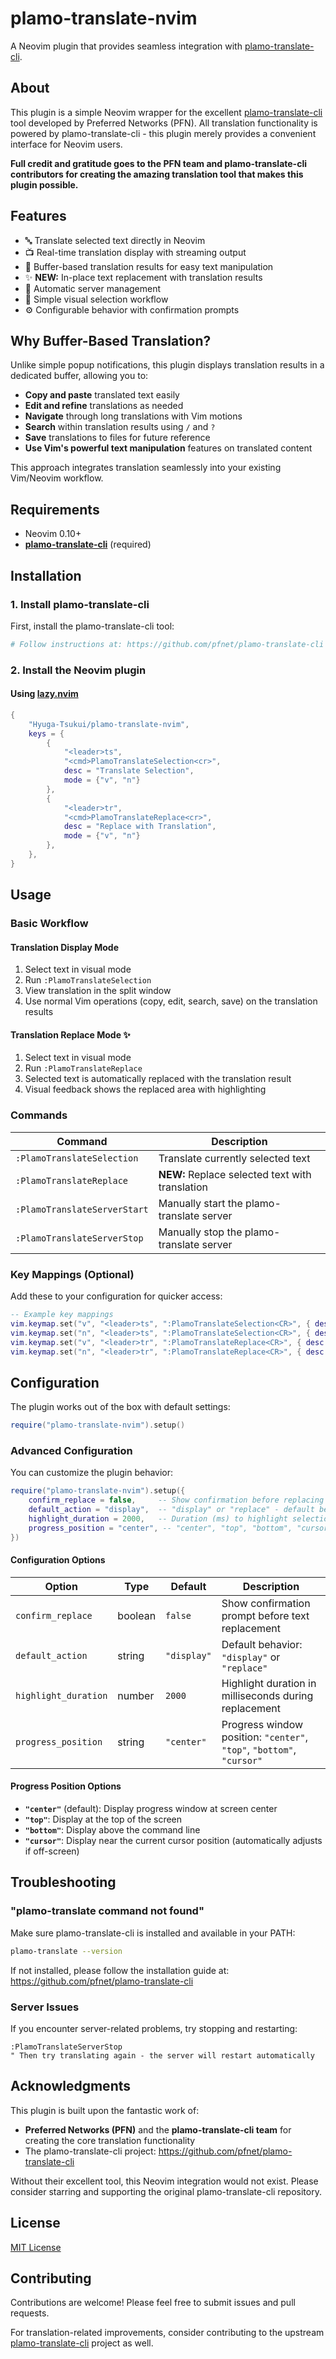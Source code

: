 # plamo-translate-nvim

A Neovim plugin that provides seamless integration with [plamo-translate-cli](https://github.com/pfnet/plamo-translate-cli).

## About

This plugin is a simple Neovim wrapper for the excellent [plamo-translate-cli](https://github.com/pfnet/plamo-translate-cli) tool developed by Preferred Networks (PFN). All translation functionality is powered by plamo-translate-cli - this plugin merely provides a convenient interface for Neovim users.

**Full credit and gratitude goes to the PFN team and plamo-translate-cli contributors for creating the amazing translation tool that makes this plugin possible.**

## Features

- 🔤 Translate selected text directly in Neovim
- 📺 Real-time translation display with streaming output
- 📝 Buffer-based translation results for easy text manipulation
- ✨ **NEW:** In-place text replacement with translation results
- 🔄 Automatic server management
- 🎯 Simple visual selection workflow
- ⚙️ Configurable behavior with confirmation prompts

## Why Buffer-Based Translation?

Unlike simple popup notifications, this plugin displays translation results in a dedicated buffer, allowing you to:

- **Copy and paste** translated text easily
- **Edit and refine** translations as needed
- **Navigate** through long translations with Vim motions
- **Search** within translation results using `/` and `?`
- **Save** translations to files for future reference
- **Use Vim's powerful text manipulation** features on translated content

This approach integrates translation seamlessly into your existing Vim/Neovim workflow.

## Requirements

- Neovim 0.10+
- **[plamo-translate-cli](https://github.com/pfnet/plamo-translate-cli)** (required)

## Installation

### 1. Install plamo-translate-cli

First, install the plamo-translate-cli tool:

```bash
# Follow instructions at: https://github.com/pfnet/plamo-translate-cli
```

### 2. Install the Neovim plugin

#### Using [lazy.nvim](https://github.com/folke/lazy.nvim)

```lua
{
    "Hyuga-Tsukui/plamo-translate-nvim",
    keys = {
        {
            "<leader>ts",
            "<cmd>PlamoTranslateSelection<cr>",
            desc = "Translate Selection",
            mode = {"v", "n"}
        },
        {
            "<leader>tr",
            "<cmd>PlamoTranslateReplace<cr>",
            desc = "Replace with Translation",
            mode = {"v", "n"}
        },
    },
}
```

## Usage

### Basic Workflow

#### Translation Display Mode
1. Select text in visual mode
2. Run `:PlamoTranslateSelection`
3. View translation in the split window
4. Use normal Vim operations (copy, edit, search, save) on the translation results

#### Translation Replace Mode ✨
1. Select text in visual mode  
2. Run `:PlamoTranslateReplace`
3. Selected text is automatically replaced with the translation result
4. Visual feedback shows the replaced area with highlighting

### Commands

| Command                      | Description                               |
| ---------------------------- | ----------------------------------------- |
| `:PlamoTranslateSelection`   | Translate currently selected text         |
| `:PlamoTranslateReplace`     | **NEW:** Replace selected text with translation |
| `:PlamoTranslateServerStart` | Manually start the plamo-translate server |
| `:PlamoTranslateServerStop`  | Manually stop the plamo-translate server  |

### Key Mappings (Optional)

Add these to your configuration for quicker access:

```lua
-- Example key mappings
vim.keymap.set("v", "<leader>ts", ":PlamoTranslateSelection<CR>", { desc = "Translate selection" })
vim.keymap.set("n", "<leader>ts", ":PlamoTranslateSelection<CR>", { desc = "Translate selection" })
vim.keymap.set("v", "<leader>tr", ":PlamoTranslateReplace<CR>", { desc = "Replace with translation" })
vim.keymap.set("n", "<leader>tr", ":PlamoTranslateReplace<CR>", { desc = "Replace with translation" })
```

## Configuration

The plugin works out of the box with default settings:

```lua
require("plamo-translate-nvim").setup()
```

### Advanced Configuration

You can customize the plugin behavior:

```lua
require("plamo-translate-nvim").setup({
    confirm_replace = false,     -- Show confirmation before replacing text
    default_action = "display",  -- "display" or "replace" - default behavior
    highlight_duration = 2000,   -- Duration (ms) to highlight selection during replacement
    progress_position = "center", -- "center", "top", "bottom", "cursor" - progress window position
})
```

#### Configuration Options

| Option               | Type    | Default     | Description                                    |
| -------------------- | ------- | ----------- | ---------------------------------------------- |
| `confirm_replace`    | boolean | `false`     | Show confirmation prompt before text replacement |
| `default_action`     | string  | `"display"` | Default behavior: `"display"` or `"replace"`   |
| `highlight_duration` | number  | `2000`      | Highlight duration in milliseconds during replacement |
| `progress_position`  | string  | `"center"`  | Progress window position: `"center"`, `"top"`, `"bottom"`, `"cursor"` |

#### Progress Position Options

- **`"center"`** (default): Display progress window at screen center
- **`"top"`**: Display at the top of the screen  
- **`"bottom"`**: Display above the command line
- **`"cursor"`**: Display near the current cursor position (automatically adjusts if off-screen)

## Troubleshooting

### "plamo-translate command not found"

Make sure plamo-translate-cli is installed and available in your PATH:

```bash
plamo-translate --version
```

If not installed, please follow the installation guide at: https://github.com/pfnet/plamo-translate-cli

### Server Issues

If you encounter server-related problems, try stopping and restarting:

```vim
:PlamoTranslateServerStop
" Then try translating again - the server will restart automatically
```

## Acknowledgments

This plugin is built upon the fantastic work of:

- **Preferred Networks (PFN)** and the **plamo-translate-cli team** for creating the core translation functionality
- The plamo-translate-cli project: https://github.com/pfnet/plamo-translate-cli

Without their excellent tool, this Neovim integration would not exist. Please consider starring and supporting the original plamo-translate-cli repository.

## License

[MIT License](LICENSE)

## Contributing

Contributions are welcome! Please feel free to submit issues and pull requests.

For translation-related improvements, consider contributing to the upstream [plamo-translate-cli](https://github.com/pfnet/plamo-translate-cli) project as well.
